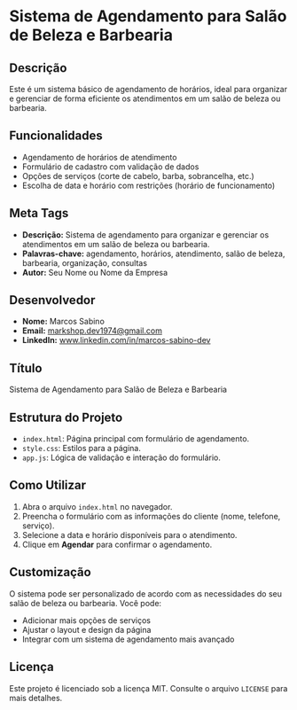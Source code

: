 # Sistema de Agendamento para Salão de Beleza e Barbearia

## Descrição
Este é um sistema básico de agendamento de horários, ideal para organizar e gerenciar de forma eficiente os atendimentos em um salão de beleza ou barbearia.

## Funcionalidades
- Agendamento de horários de atendimento
- Formulário de cadastro com validação de dados
- Opções de serviços (corte de cabelo, barba, sobrancelha, etc.)
- Escolha de data e horário com restrições (horário de funcionamento)

## Meta Tags
- **Descrição:** Sistema de agendamento para organizar e gerenciar os atendimentos em um salão de beleza ou barbearia.
- **Palavras-chave:** agendamento, horários, atendimento, salão de beleza, barbearia, organização, consultas
- **Autor:** Seu Nome ou Nome da Empresa

## Desenvolvedor
- **Nome:** Marcos Sabino
- **Email:** markshop.dev1974@gmail.com
- **LinkedIn:** www.linkedin.com/in/marcos-sabino-dev


## Título
Sistema de Agendamento para Salão de Beleza e Barbearia

## Estrutura do Projeto
- `index.html`: Página principal com formulário de agendamento.
- `style.css`: Estilos para a página.
- `app.js`: Lógica de validação e interação do formulário.

## Como Utilizar
1. Abra o arquivo `index.html` no navegador.
2. Preencha o formulário com as informações do cliente (nome, telefone, serviço).
3. Selecione a data e horário disponíveis para o atendimento.
4. Clique em **Agendar** para confirmar o agendamento.

## Customização
O sistema pode ser personalizado de acordo com as necessidades do seu salão de beleza ou barbearia. Você pode:
- Adicionar mais opções de serviços
- Ajustar o layout e design da página
- Integrar com um sistema de agendamento mais avançado

## Licença
Este projeto é licenciado sob a licença MIT. Consulte o arquivo `LICENSE` para mais detalhes.
